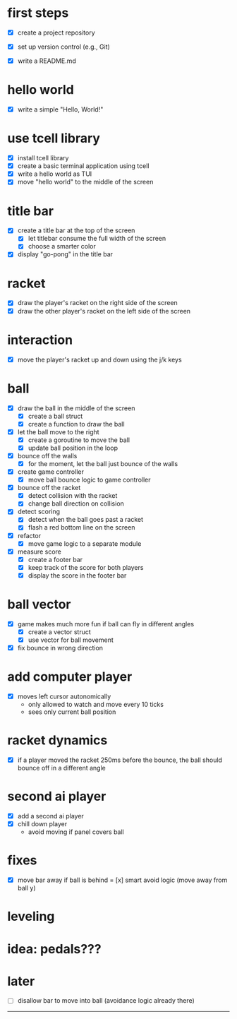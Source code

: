 # first steps

- [x] create a project repository
- [x] set up version control (e.g., Git)

- [x] write a README.md

# hello world

- [x] write a simple "Hello, World!"

# use tcell library

- [x] install tcell library
- [x] create a basic terminal application using tcell
- [x] write a hello world as TUI
- [x] move "hello world" to the middle of the screen

# title bar

- [x] create a title bar at the top of the screen
    - [x] let titlebar consume the full width of the screen
    - [x] choose a smarter color
- [x] display "go-pong" in the title bar

# racket

- [x] draw the player's racket
      on the right side of the screen
- [x] draw the other player's racket
      on the left side of the screen

# interaction

- [x] move the player's racket up and down
      using the j/k keys

# ball

- [x] draw the ball in the middle of the screen
    - [x] create a ball struct
    - [x] create a function to draw the ball
- [x] let the ball move to the right
    - [x] create a goroutine to move the ball
    - [x] update ball position in the loop
- [x] bounce off the walls
    - [x] for the moment,
          let the ball just bounce of the walls

- [x] create game controller
    - [x] move ball bounce logic to
          game controller 
- [x] bounce off the racket
    - [x] detect collision with the racket
    - [x] change ball direction on collision

- [x] detect scoring
    - [x] detect when the ball goes past a racket
    - [x] flash a red bottom line on the screen

- [x] refactor
    - [x] move game logic to a separate module

- [x] measure score
    - [x] create a footer bar
    - [x] keep track of the score for both players
    - [x] display the score in the footer bar

# ball vector

- [x] game makes much more fun if ball can fly
      in different angles
    - [x] create a vector struct
    - [x] use vector for ball movement
- [x] fix bounce in wrong direction

# add computer player

- [x] moves left cursor autonomically
    -   only allowed to watch and move
        every 10 ticks
    - sees only current ball position

# racket dynamics

- [x] if a player moved the racket 250ms
      before the bounce, the ball should
        bounce off in a different angle

# second ai player

- [x] add a second ai player
- [x] chill down player
    - avoid moving if panel covers ball

# fixes

- [x] move bar away if ball is behind
= [x] smart avoid logic
        (move away from ball y)

# leveling


# idea: pedals???

# later

- [ ] disallow bar to move into ball
    (avoidance logic already there)

------



